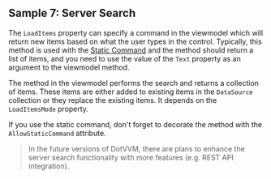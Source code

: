## Sample 7: Server Search

The `LoadItems` property can specify a command in the viewmodel which will return new items based on what the user types in the control.
Typically, this method is used with the [Static Command](/docs/tutorials/basics-static-command-binding/{branch}) and the method should return a list of items,
and you need to use the value of the `Text` property as an argument to the viewmodel method.

The method in the viewmodel performs the search and returns a collection of items. These items are either added to existing items in the `DataSource` collection or they replace the existing items. It depends on the `LoadItemsMode` property.

If you use the static command, don't forget to decorate the method with the `AllowStaticCommand` attribute.

> In the future versions of DotVVM, there are plans to enhance the server search functionality with more features (e.g. REST API integration). 